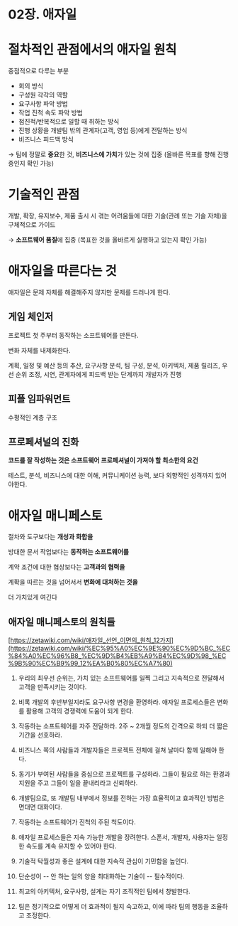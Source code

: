 # 02장. 애자일

# 절차적인 관점에서의 애자일 원칙

중점적으로 다루는 부분

- 회의 방식
- 구성원 각각의 역할
- 요구사항 파악 방법
- 작업 진척 속도 파악 방법
- 점진적/반복적으로 일할 때 취하는 방식
- 진행 상황을 개발팀 밖의 관계자(고객, 영업 등)에게 전달하는 방식
- 비즈니스 피드백 방식

→ 팀에 정말로 **중요**한 것, **비즈니스에 가치**가 있는 것에 집중 (올바른 목표를 향해 진행 중인지 확인 가능)

# 기술적인 관점

개발, 확장, 유지보수, 제품 출시 시 겪는 어려움들에 대한 기술(관례 또는 기술 자체)을 구체적으로 가이드

→ **소프트웨어 품질**에 집중 (목표한 것을 올바르게 실행하고 있는지 확인 가능)

# 애자일을 따른다는 것

애자일은 문제 자체를 해결해주지 않지만 문제를 드러나게 한다.

## 게임 체인저

프로젝트 첫 주부터 동작하는 소프트웨어를 만든다.

변화 자체를 내제화한다.

계획, 일정 및 예산 등의 추산, 요구사항 분석, 팀 구성, 분석, 아키텍처, 제품 릴리즈, 우선 순위 조정, 시연, 관계자에게 피드백 받는 단계까지 개발자가 진행

## 피플 임파워먼트

수평적인 계층 구조

## 프로페셔널의 진화

**코드를 잘 작성하는 것은 소프트웨어 프로페셔널이 가져야 할 최소한의 요건**

테스트, 분석, 비즈니스에 대한 이해, 커뮤니케이션 능력, 보다 외향적인 성격까지 있어야한다.

# 애자일 매니페스토

절차와 도구보다는 **개성과 화합을**

방대한 문서 작업보다는 **동작하는 소프트웨어를**

계약 조건에 대한 협상보다는 **고객과의 협력을**

계확을 따르는 것을 넘어서서 **변화에 대처하는 것을**

더 가치있게 여긴다

## 애자일 매니페스토의 원칙들

[https://zetawiki.com/wiki/애자일_선언_이면의_원칙_12가지](https://zetawiki.com/wiki/%EC%95%A0%EC%9E%90%EC%9D%BC_%EC%84%A0%EC%96%B8_%EC%9D%B4%EB%A9%B4%EC%9D%98_%EC%9B%90%EC%B9%99_12%EA%B0%80%EC%A7%80)

1. 우리의 최우선 순위는, 가치 있는 소프트웨어를 일찍 그리고 지속적으로 전달해서 고객을 만족시키는 것이다.

2. 비록 개발의 후반부일지라도 요구사항 변경을 환영하라. 애자일 프로세스들은 변화를 활용해 고객의 경쟁력에 도움이 되게 한다.

3. 작동하는 소프트웨어를 자주 전달하라. 2주 ~ 2개월 정도의 간격으로 하되 더 짧은 기간을 선호하라.

4. 비즈니스 쪽의 사람들과 개발자들은 프로젝트 전체에 걸쳐 날마다 함께 일해야 한다.

5. 동기가 부여된 사람들을 중심으로 프로젝트를 구성하라. 그들이 필요로 하는 환경과 지원을 주고 그들이 일을 끝내리라고 신뢰하라.

6. 개발팀으로, 또 개발팀 내부에서 정보를 전하는 가장 효율적이고 효과적인 방법은 면대면 대화이다.

7. 작동하는 소프트웨어가 진척의 주된 척도이다.

8. 애자일 프로세스들은 지속 가능한 개발을 장려한다. 스폰서, 개발자, 사용자는 일정한 속도를 계속 유지할 수 있어야 한다.

9. 기술적 탁월성과 좋은 설계에 대한 지속적 관심이 기민함을 높인다.

10. 단순성이 -- 안 하는 일의 양을 최대화하는 기술이 -- 필수적이다.

11. 최고의 아키텍처, 요구사항, 설계는 자기 조직적인 팀에서 창발한다.

12. 팀은 정기적으로 어떻게 더 효과적이 될지 숙고하고, 이에 따라 팀의 행동을 조율하고 조정한다.